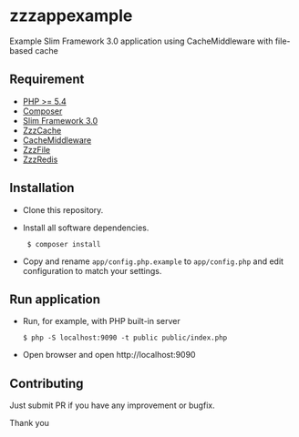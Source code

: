 # zzzappexample
Example Slim Framework 3.0 application using CacheMiddleware with file-based cache

## Requirement
- [PHP >= 5.4](https://php.net)
- [Composer](https://getcomposer.org)
- [Slim Framework 3.0](https://slimframework.com)
- [ZzzCache](https://github.com/zamronypj/zzzcache)
- [CacheMiddleware](https://github.com/zamronypj/zzzmiddleware)
- [ZzzFile](https://github.com/zamronypj/zzzfile)
- [ZzzRedis](https://github.com/zamronypj/zzzredis)

## Installation

- Clone this repository.
- Install all software dependencies.

       $ composer install

- Copy and rename `app/config.php.example` to `app/config.php` and edit configuration
to match your settings.

## Run application
- Run, for example, with PHP built-in server

      $ php -S localhost:9090 -t public public/index.php

- Open browser and open http://localhost:9090

## Contributing

Just submit PR if you have any improvement or bugfix.

Thank you
